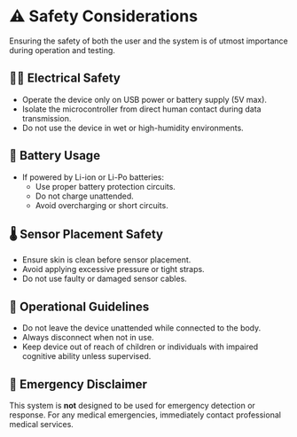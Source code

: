 ﻿# ⚠️ Safety Considerations

Ensuring the safety of both the user and the system is of utmost importance during operation and testing.

## 🧑‍🔬 Electrical Safety

- Operate the device only on USB power or battery supply (5V max).
- Isolate the microcontroller from direct human contact during data transmission.
- Do not use the device in wet or high-humidity environments.

## 🔋 Battery Usage

- If powered by Li-ion or Li-Po batteries:
  - Use proper battery protection circuits.
  - Do not charge unattended.
  - Avoid overcharging or short circuits.

## 🌡️ Sensor Placement Safety

- Ensure skin is clean before sensor placement.
- Avoid applying excessive pressure or tight straps.
- Do not use faulty or damaged sensor cables.

## 🧠 Operational Guidelines

- Do not leave the device unattended while connected to the body.
- Always disconnect when not in use.
- Keep device out of reach of children or individuals with impaired cognitive ability unless supervised.

## 🛑 Emergency Disclaimer

This system is **not** designed to be used for emergency detection or response. For any medical emergencies, immediately contact professional medical services.
